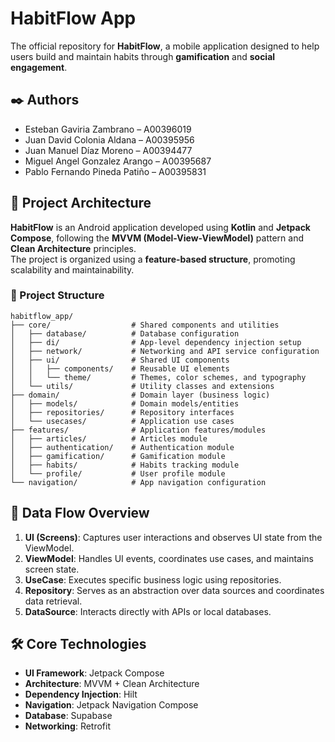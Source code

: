 # HabitFlow App

The official repository for **HabitFlow**, a mobile application designed to help users build and
maintain habits through **gamification** and **social engagement**.

## ✒️ Authors

- Esteban Gaviria Zambrano – A00396019
- Juan David Colonia Aldana – A00395956
- Juan Manuel Díaz Moreno – A00394477
- Miguel Angel Gonzalez Arango – A00395687
- Pablo Fernando Pineda Patiño – A00395831

## 📐 Project Architecture

**HabitFlow** is an Android application developed using **Kotlin** and **Jetpack Compose**,
following the **MVVM (Model-View-ViewModel)** pattern and **Clean Architecture** principles.  
The project is organized using a **feature-based structure**, promoting scalability and
maintainability.

### 📁 Project Structure

```text
habitflow_app/
├── core/                  # Shared components and utilities
│   ├── database/          # Database configuration
│   ├── di/                # App-level dependency injection setup
│   ├── network/           # Networking and API service configuration
│   ├── ui/                # Shared UI components
│   │   ├── components/    # Reusable UI elements
│   │   └── theme/         # Themes, color schemes, and typography
│   └── utils/             # Utility classes and extensions
├── domain/                # Domain layer (business logic)
│   ├── models/            # Domain models/entities
│   ├── repositories/      # Repository interfaces
│   └── usecases/          # Application use cases
├── features/              # Application features/modules
│   ├── articles/          # Articles module
│   ├── authentication/    # Authentication module
│   ├── gamification/      # Gamification module
│   ├── habits/            # Habits tracking module
│   └── profile/           # User profile module
└── navigation/            # App navigation configuration
```

## 🔄 Data Flow Overview

1. **UI (Screens)**: Captures user interactions and observes UI state from the ViewModel.
2. **ViewModel**: Handles UI events, coordinates use cases, and maintains screen state.
3. **UseCase**: Executes specific business logic using repositories.
4. **Repository**: Serves as an abstraction over data sources and coordinates data retrieval.
5. **DataSource**: Interacts directly with APIs or local databases.

## 🛠️ Core Technologies

- **UI Framework**: Jetpack Compose
- **Architecture**: MVVM + Clean Architecture
- **Dependency Injection**: Hilt
- **Navigation**: Jetpack Navigation Compose
- **Database**: Supabase
- **Networking**: Retrofit
